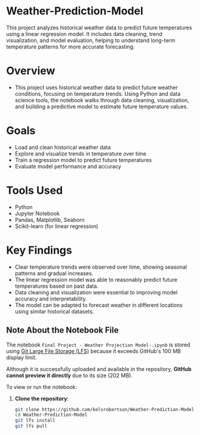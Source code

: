 # Weather-Prediction-Model
This project analyzes historical weather data to predict future temperatures using a linear regression model. It includes data cleaning, trend visualization, and model evaluation, helping to understand long-term temperature patterns for more accurate forecasting.

# Overview
- This project uses historical weather data to predict future weather conditions, focusing on temperature trends. Using Python and data science tools, the notebook walks through data cleaning, visualization, and building a predictive model to estimate future temperature values.

# Goals
- Load and clean historical weather data
- Explore and visualize trends in temperature over time
- Train a regression model to predict future temperatures
- Evaluate model performance and accuracy

# Tools Used
- Python
- Jupyter Notebook
- Pandas, Matplotlib, Seaborn
- Scikit-learn (for linear regression)

# Key Findings
- Clear temperature trends were observed over time, showing seasonal patterns and gradual increases.
- The linear regression model was able to reasonably predict future temperatures based on past data.
- Data cleaning and visualization were essential to improving model accuracy and interpretability.
- The model can be adapted to forecast weather in different locations using similar historical datasets.


## Note About the Notebook File

The notebook `Final Project - Weather Projection Model-.ipynb` is stored using [Git Large File Storage (LFS)](https://git-lfs.github.com/) because it exceeds GitHub's 100 MB display limit.

Although it is successfully uploaded and available in the repository, **GitHub cannot preview it directly** due to its size (202 MB).

To view or run the notebook:

1. **Clone the repository**:
   ```bash
   git clone https://github.com/kelsrobertson/Weather-Prediction-Model-.git
   cd Weather-Prediction-Model
   git lfs install
   git lfs pull
